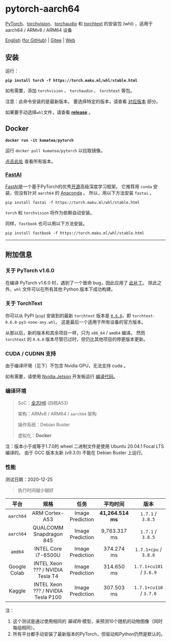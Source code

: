 # pytorch-aarch64
[PyTorch][20]、[torchvision][21]、[torchaudio][22] 和 [torchtext][28] 的安装包 (whl) ，适用于 aarch64 / ARMv8 / ARM64 设备

[English](README.md) ([for GitHub][32]) | [Gitee][31] | [Web][33]

## 安装

运行：

**`pip install torch -f https://torch.maku.ml/whl/stable.html`**

如有需要，添加 `torchvision` 、 `torchaudio` 、 `torchtext` 等包。

注意：此命令安装的是最新版本。
要选择特定的版本，请查看 [对应版本](README.md#corresponding-versions) 部分。

如果要手动选择`whl`文件，请查看 **[release][16]** 。

## Docker

**`docker run -it kumatea/pytorch`**

运行 `docker pull kumatea/pytorch` 以拉取镜像。

[点击此处][34] 查看所有版本。

### [FastAI][27]

[FastAI][27]是一个基于PyTorch的优秀[开源][25]高级深度学习框架。
它推荐用 `conda` 安装，但没有针对 `aarch64` 的 [Anaconda][26] 。
所以，用以下方法安装 `fastai` 。

`pip install fastai -f https://torch.maku.ml/whl/stable.html`

`torch` 和 `torchvision` 将作为依赖自动安装。

同样，`fastbook` 也可以用以下方法安装。

`pip install fastbook -f https://torch.maku.ml/whl/stable.html`

---

## 附加信息

### 关于 PyTorch v1.6.0

在编译 PyTorch v1.6.0 时，遇到了一个致命 bug，因此应用了 [此补丁][24]。
除此之外，`whl` 文件可以在所有其他 Python 版本下成功构建。

### 关于 TorchText

你可以从 PyPI (`pip`) 安装到的最新 `torchtext` 版本是 [`0.6.0`][17]，即 `torchtext-0.6.0-py3-none-any.whl`。
这是最后一个适用于所有设备的官方版本。

从那以后，新的版本和其余项目一样，只为 `x86_64` / `amd64` 编译。
然而 `torchtext` 的 `0.6.0` 版本尽管已过时，但仍比其他项目的停更版本更新。

### CUDA / CUDNN 支持

由于编译环境（见下）不包含 Nvidia GPU，无法支持 cuda 。

如有需要，请使用 [Nvidia Jetson][30] 开发板运行 [编译代码](build/torch.sh)。

### 编译环境

> SoC：[全志H6][23] (四核A53)
> 
> 架构：ARMv8 / ARM64 / `aarch64` 架构
> 
> 操作系统：Debian Buster
> 
> 虚拟化：**Docker**

注：版本小于或等于1.7.0的 wheel 二进制文件是使用 Ubuntu 20.04.1 Focal LTS 编译的。
由于 GCC 版本太新 (v9.3.0) 不能在 Debian Buster 上运行。

### 性能

测试日期：2020-12-25

> 执行时间越少越好

| 平台 | 规格 | 任务 | 平均时间 | 版本 |
| :---: | :---: | :---: | :---: | :---: |
| `aarch64` | ARM Cortex-A53 | Image Prediction | **41,264.514 ms** | `1.7.1` / `3.8.5` |
| `aarch64` | QUALCOMM Snapdragon 845 | Image Prediction | 9,763.317 ms | `1.7.1` / `3.8.5` |
| `amd64` | INTEL Core i7-6500U | Image Prediction | 374.274 ms | `1.7.1+cpu` / `3.8.6` |
| Google Colab | INTEL Xeon ??? / NVIDIA Tesla T4 | Image Prediction | 314.650 ms | `1.7.1+cu101` / `3.6.9` |
| Kaggle | INTEL Xeon ??? / NVIDIA Tesla P100 | Image Prediction | 307.503 ms | `1.7.1+cu110` / `3.7.6` |

注：
1. 这个测试是通过使用相同的 _猫或狗_ 模型，来预测10个随机的动物图像（同时每组相同）。
2. 所有平台都手动安装了最新版本的PyTorch，但驱动和Python仍然是默认的。


[1]: http://openlabtesting.org:15000/badge?project=pytorch%2Fpytorch&job_name=pytorch-arm64-build-daily-v1.4.0
[2]: https://img.shields.io/badge/build-passing-brightgreen
[3]: http://openlabtesting.org:15000/badge?project=pytorch%2Fpytorch&job_name=pytorch-arm64-build-daily-v1.5.0
[4]: https://img.shields.io/badge/build-pending-yellow
[5]: http://openlabtesting.org:15000/badge?project=pytorch%2Fpytorch&job_name=pytorch-arm64-build-daily-v1.6.0
[6]: https://img.shields.io/badge/build-running-blue
[7]: http://openlabtesting.org:15000/badge?project=pytorch%2Fpytorch&job_name=pytorch-arm64-build-daily-master-py36
[8]: https://img.shields.io/badge/build-failed-red
[9]: http://openlabtesting.org:15000/badge?project=pytorch%2Fpytorch&job_name=pytorch-arm64-build-daily-master-py37
[10]: https://github.com/KumaTea/pytorch-aarch64/releases/tag/v1.6.0
[11]: http://openlabtesting.org:15000/badge?project=pytorch%2Fpytorch&job_name=pytorch-arm64-build-daily-master-py38
[12]: https://github.com/KumaTea/pytorch-aarch64/releases/tag/v1.7.0
[13]: https://github.com/pytorch/vision#installation
[14]: https://github.com/pytorch/audio#dependencies
[15]: https://img.shields.io/badge/build-canceled-lightgrey
[16]: https://github.com/KumaTea/pytorch-aarch64/releases
[17]: https://pypi.org/project/torchtext/0.6.0/#files
[18]: https://github.com/KumaTea/pytorch-aarch64/releases/tag/v1.7.1
[19]: https://status.openlabtesting.org/builds/builds?project=pytorch%2Fpytorch
[20]: https://github.com/pytorch/pytorch
[21]: https://github.com/pytorch/vision
[22]: https://github.com/pytorch/audio
[23]: https://linux-sunxi.org/H6
[24]: https://github.com/pytorch/pytorch/issues/33124#issuecomment-602048845
[25]: https://github.com/fastai/fastai
[26]: https://www.anaconda.com/products/individual
[27]: https://www.fast.ai
[28]: https://github.com/pytorch/text
[29]: https://github.com/pytorch/text#installation
[30]: https://developer.nvidia.com/embedded/jetson-developer-kits
[31]: https://gitee.com/kumatea/pytorch-aarch64
[32]: https://github.com/KumaTea/pytorch-aarch64
[33]: https://torch.maku.ml/
[34]: https://hub.docker.com/r/kumatea/pytorch
